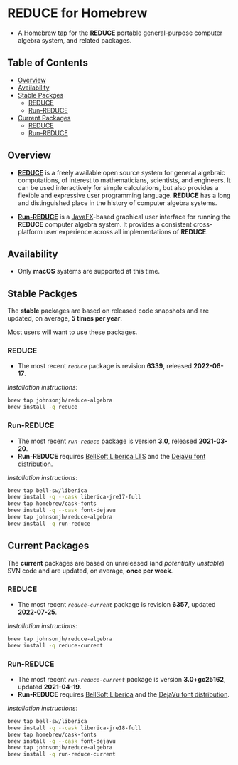 <!-- vim: set ft=markdown ts=4 sw=4 tw=0 expandtab colorcolumn=80 :         -->
<!-- SPDX-License-Identifier: BSD-2-Clause                                  -->
<!--                                                                        -->
<!-- Copyright (c) 2022 Jeffrey H. Johnson <trnsz@pobox.com>                -->
<!--                                                                        -->
<!-- Redistribution and use in source and binary forms, with or without     -->
<!-- modification, are permitted provided that the following conditions are -->
<!-- met:                                                                   -->
<!--                                                                        -->
<!--   1. Redistributions of source code must retain the relevant copyright -->
<!--      notice, this list of conditions and the following disclaimer.     -->
<!--                                                                        -->
<!--   2. Redistributions in binary form must reproduce the relevant        -->
<!--      copyright notice, this list of conditions and the following       -->
<!--      disclaimer in the documentation and/or other materials provided   -->
<!--      with the distribution.                                            -->
<!--                                                                        -->
<!-- THIS SOFTWARE IS PROVIDED BY THE COPYRIGHT HOLDERS AND CONTRIBUTORS    -->
<!-- "AS IS" AND ANY EXPRESS OR IMPLIED WARRANTIES, INCLUDING, BUT NOT      -->
<!-- LIMITED TO, THE IMPLIED WARRANTIES OF MERCHANTABILITY AND FITNESS FOR  -->
<!-- A PARTICULAR PURPOSE ARE DISCLAIMED. IN NO EVENT SHALL THE COPYRIGHT   -->
<!-- OWNERS OR CONTRIBUTORS BE LIABLE FOR ANY DIRECT, INDIRECT, INCIDENTAL, -->
<!-- SPECIAL, EXEMPLARY, OR CONSEQUENTIAL DAMAGES (INCLUDING, BUT NOT       -->
<!-- LIMITED TO, PROCUREMENT OF SUBSTITUTE GOODS OR SERVICES; LOSS OF USE,  -->
<!-- DATA, OR PROFITS; OR BUSINESS INTERRUPTION) HOWEVER CAUSED AND ON ANY  -->
<!-- THEORY OF LIABILITY, WHETHER IN CONTRACT, STRICT LIABILITY, OR TORT    -->
<!-- (INCLUDING NEGLIGENCE OR OTHERWISE) ARISING IN ANY WAY OUT OF THE USE  -->
<!-- OF THIS SOFTWARE, EVEN IF ADVISED OF THE POSSIBILITY OF SUCH DAMAGE.   -->
<!--                                                                        -->
# REDUCE for Homebrew

* A [Homebrew](https://brew.sh/) [tap](https://docs.brew.sh/Taps) for
  the [**REDUCE**](https://reduce-algebra.sourceforge.io/) portable
  general-purpose computer algebra system, and related packages.

## Table of Contents

<!-- toc -->

- [Overview](#overview)
- [Availability](#availability)
- [Stable Packges](#stable-packges)
  * [REDUCE](#reduce)
  * [Run-REDUCE](#run-reduce)
- [Current Packages](#current-packages)
  * [REDUCE](#reduce-1)
  * [Run-REDUCE](#run-reduce-1)

<!-- tocstop -->

## Overview

* [**REDUCE**](https://reduce-algebra.sourceforge.io/) is a freely available
  open source system for general algebraic computations, of interest to
  mathematicians, scientists, and engineers. It can be used interactively for
  simple calculations, but also provides a flexible and expressive user
  programming language. **REDUCE** has a long and distinguished place in the
  history of computer algebra systems.

* [**Run-REDUCE**](https://fjwright.github.io/Run-REDUCE/) is a
  [JavaFX](https://openjfx.io/)-based graphical user interface for running the
  **REDUCE** computer algebra system. It provides a consistent cross-platform
  user experience across all implementations of **REDUCE**.

## Availability

* Only **macOS** systems are supported at this time.

## Stable Packges

The **stable** packages are based on released code snapshots and are updated,
on average, **5 times per year**.

Most users will want to use these packages.

### REDUCE

* The most recent *`reduce`* package is revision **6339**, released
  **2022-06-17**.

*Installation instructions*:
```sh
brew tap johnsonjh/reduce-algebra
brew install -q reduce
```

### Run-REDUCE

* The most recent *`run-reduce`* package is version **3.0**, released
  **2021-03-20**.
* **Run-REDUCE** requires
  [BellSoft Liberica LTS](https://bell-sw.com/pages/libericajdk/) and the
  [DejaVu font distribution](https://dejavu-fonts.github.io/).

*Installation instructions*:
```sh
brew tap bell-sw/liberica
brew install -q --cask liberica-jre17-full
brew tap homebrew/cask-fonts
brew install -q --cask font-dejavu
brew tap johnsonjh/reduce-algebra
brew install -q run-reduce
```

## Current Packages

The **current** packages are based on unreleased (and *potentially unstable*)
SVN code and are updated, on average, **once per week**.

### REDUCE

* The most recent *`reduce-current`* package is revision **6357**, updated
  **2022-07-25**.

*Installation instructions*:
```sh
brew tap johnsonjh/reduce-algebra
brew install -q reduce-current
```

### Run-REDUCE

* The most recent *`run-reduce-current`* package is version **3.0+gc25162**,
  updated **2021-04-19**.
* **Run-REDUCE** requires
  [BellSoft Liberica](https://bell-sw.com/pages/libericajdk/) and the
  [DejaVu font distribution](https://dejavu-fonts.github.io/).

*Installation instructions*:
```sh
brew tap bell-sw/liberica
brew install -q --cask liberica-jre18-full
brew tap homebrew/cask-fonts
brew install -q --cask font-dejavu
brew tap johnsonjh/reduce-algebra
brew install -q run-reduce-current
```
